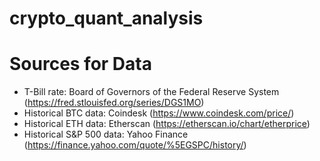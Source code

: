# crypto_quant_analysis

# Sources for Data
* T-Bill rate: Board of Governors of the Federal Reserve System (https://fred.stlouisfed.org/series/DGS1MO)
* Historical BTC data: Coindesk (https://www.coindesk.com/price/)
* Historical ETH data: Etherscan (https://etherscan.io/chart/etherprice)
* Historical S&P 500 data: Yahoo Finance (https://finance.yahoo.com/quote/%5EGSPC/history/)